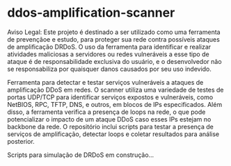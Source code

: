 # ddos-amplification-scanner

Aviso Legal: Este projeto é destinado a ser utilizado como uma ferramenta de prevençãoe e estudo, para proteger sua rede contra possíveis ataques de amplificação DRDoS. O uso da ferramenta para identificar e realizar atividades maliciosas a servidores ou redes vulneráveis a esse tipo de ataque é de responsabilidade exclusiva do usuário, e o desenvolvedor não se responsabiliza por quaisquer danos causados por seu uso indevido.

Ferramenta para detectar e testar serviços vulneráveis a ataques de amplificação DDoS em redes. O scanner utiliza uma variedade de testes de portas UDP/TCP para identificar serviços expostos e vulneráveis, como NetBIOS, RPC, TFTP, DNS, e outros, em blocos de IPs especificados. Além disso, a ferramenta verifica a presença de loops na rede, o que pode potencializar o impacto de um ataque DDoS caso esses IPs estejam no backbone da rede. O repositório inclui scripts para testar a presença de serviços de amplificação, detectar loops e coletar resultados para análise posterior.

Scripts para simulação de DRDoS em construção...
